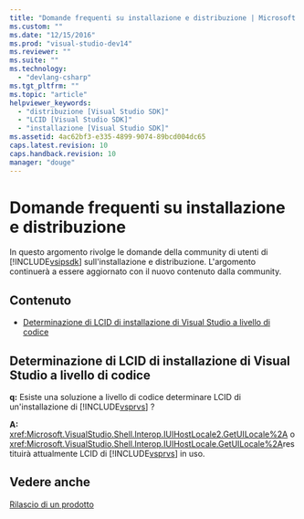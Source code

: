 ```yaml
---
title: "Domande frequenti su installazione e distribuzione | Microsoft Docs"
ms.custom: ""
ms.date: "12/15/2016"
ms.prod: "visual-studio-dev14"
ms.reviewer: ""
ms.suite: ""
ms.technology: 
  - "devlang-csharp"
ms.tgt_pltfrm: ""
ms.topic: "article"
helpviewer_keywords: 
  - "distribuzione [Visual Studio SDK]"
  - "LCID [Visual Studio SDK]"
  - "installazione [Visual Studio SDK]"
ms.assetid: 4ac62bf3-e335-4899-9074-89bcd004dc65
caps.latest.revision: 10
caps.handback.revision: 10
manager: "douge"
---
```

# Domande frequenti su installazione e distribuzione
In questo argomento rivolge le domande della community di utenti di [!INCLUDE[vsipsdk](../extensibility/includes/vsipsdk_md.md)] sull'installazione e distribuzione.  L'argomento continuerà a essere aggiornato con il nuovo contenuto dalla community.  
  
## Contenuto  
  
-   [Determinazione di LCID di installazione di Visual Studio a livello di codice](#DeterminingtheLCIDofaVisualStudioInstallationProgrammatically)  
  
##  <a name="DeterminingtheLCIDofaVisualStudioInstallationProgrammatically"></a> Determinazione di LCID di installazione di Visual Studio a livello di codice  
 **q:** Esiste una soluzione a livello di codice determinare LCID di un'installazione di [!INCLUDE[vsprvs](../code-quality/includes/vsprvs_md.md)] ?  
  
 **A:**  <xref:Microsoft.VisualStudio.Shell.Interop.IUIHostLocale2.GetUILocale%2A> o <xref:Microsoft.VisualStudio.Shell.Interop.IUIHostLocale.GetUILocale%2A>restituirà attualmente LCID di [!INCLUDE[vsprvs](../code-quality/includes/vsprvs_md.md)] in uso.  
  
## Vedere anche  
 [Rilascio di un prodotto](../misc/releasing-a-visual-studio-integration-product.md)